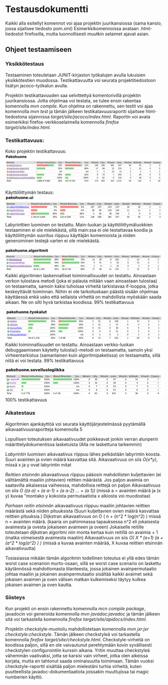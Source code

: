 # Testausdokumentti

Kaikki alla esitellyt komennot voi ajaa projektin juurikansiossa (sama kansio, jossa sijaitsee tiedosto pom.xml) Esimerkkikomennoissa avataan .html-tiedostot firefoxilla, mutta luonnollisesti muutkin selaimet ajavat asian.


## Ohjeet testaamiseen

### Yksikkötestaus
Testaaminen toteutetaan JUNIT-kirjaston työkalujen avulla lukuisien yksikkötestien muodossa. Testikattavuutta voi seurata projektitiedostoon lisätyn jacoco-työkalun avulla. 

Projektin testikattavuuden saa selvittettyä komentorivillä projektin juurikansiossa. Jotta ohjelmaa voi testata, se tulee ensin rakentaa komennolla *mvn compile*. Kun ohjelma on rakennettu, sen testit voi ajaa komennolla *mvn test* ja tämän jälkeen testikatavuusraportti sijaitsee html-tiedostona sijainnissa *target/site/jacoco/index.html*. Raportin voi avata esimerkiksi firefox-verkkoselaimella komennolla *firefox target/site/index.html*. 

### Testikattavuus:

Koko projektin testikattavuus:
![Kaikki](https://raw.githubusercontent.com/Hipsterisiili/Pakohuone/master/Dokumentointikansio/Kuvat/Testikattavuus1.jpg)

Käyttöliittymän testaus:
![ui](https://github.com/Hipsterisiili/Pakohuone/blob/master/Dokumentointikansio/Kuvat/Testikattavuus2.png?raw=true)
Labyrinttien luominen on testattu. Main-luokan ja käyttöliittymäluokkien testaaminen ei ole mielekästä, sillä main:ssa ei ole testattavaa koodia ja käyttöliittymän suoritus riippuu käyttäjän komennoista ja niiden generoiminen testejä varten ei ole mielekästä.

![algoritmit](https://raw.githubusercontent.com/Hipsterisiili/Pakohuone/master/Dokumentointikansio/Kuvat/testikattavuus3.png)
Kaikki algoritmien laskennalliset toiminnallisuudet on testattu. Ainoastaan verkon tulostava metodi (joka ei palauta mitään vaan ainoastaan tulostaa) on testaamatta, samoin kaksi tuhoisaa virheitä tarkistavaa if-looppia, jotka keskeyttävät toiminnan. Niihin ei ole tarkoituskaan päästä sisään ohjelmaa käyttäessä enkä usko että sellaista virhettä on mahdollista myöskään saada aikaan. Ne on silti hyvä tarkistaa koodissa.
99% testikattavuus

![työkalut](https://raw.githubusercontent.com/Hipsterisiili/Pakohuone/master/Dokumentointikansio/Kuvat/Testikattavuus4.png)
Kaikki toiminnallisuudet on testattu. Ainoastaan verkko-luokan debuggaamiseen käytetty tulosta()-metodi on testaamatta, samoin yksi virheentarkistus (samanlainen kuin algoritmipaketissa) on testaamatta, sillä niitä ei voi testata.
99% testikattavuus

![sovelluslogiikka](https://raw.githubusercontent.com/Hipsterisiili/Pakohuone/master/Dokumentointikansio/Kuvat/Testikattavuus5.png)
100% testikattavuus


### Aikatestaus

Algoritmien ajankäyttöä voi seurata käyttöjärjestelmässä pyytämällä aikavaativuusraportteja komennolla 5

Lopullisen toteutuksen aikavaativuudet poikkeavat jonkin verran alunperin määrittelydokumentissa lasketuista (Alla ne laskettuna tarkemmin)

*Labyrintin luomisen* aikavaativus riippuu lähes pelkästään labyrintin koosta. Suuri avainten ja ovien määrä kasvattaa sitä.
Aikavaativuus on siis *O(x\*y)*, missä x ja y ovat labyrintin mitat

*Reittien etsinnän* aikavaativuus riippuu pääosin mahdollisten kuljettavien (ei välttämättä maaliin johtavien) reittien määrästä. Jos paljon avaimia on saatavilla aikaisessa vaiheessa, mahdollisia reittejä on paljon
Aikavaativuus on siis *O ((a a) + (a a-1) + (a a-2) ... + (a 1))* (missä a = avainten määrä ja (x y) kuvaa "montako y kokoista permutaatiota x alkiosta voi muodostaa) 

*Parhaan reitin etsinnän* aikavaativuus riippuu maaliin johtavien reittien määrästä sekä niiden pituuksista (Suuri kuljettavien ovien määrä kasvattaa reittien pituuksia.) Dijkstran aikavaativuus on O ( n + (n^2 \* log(n^2) ) missä n = avainten määrä. (kaaria on pahimmassa tapauksessa n^2 eli jokaisesta avaimesta ja ovesta jokaiseen avaimeen ja oveen) Jokaiselle reitille toteutetaan dijkstran algoritmi niin monta kertaa kuin reitillä on avaimia + 1 (matka viimeisestä avaimesta maaliin) 
Aikavaativuus on siis *O( X \* (a+1) (a + (a^2 \* log(a^2) ) )* (missä a kuvaa avainten määrää, X kuvaa reittien etsinnän aikavativuutta)

Tosiasiassa mikään tämän algoritmin todellinen toteutus ei yllä edes tämän worst case scenarion murto-osaan, sillä se worst case scenario on laskettu käytännössä mahdottomasta tilanteesta, jossa jokainen avainpermutaatio johtaa maaliin ja jokainen avainpermutaatio sisältää kaikki avaimet sekä jokaisen avaimen ja oven välisen matkan kulkemiseksi täytyy kulkea jokaisen avaimen ja oven kautta. 

### Siisteys

Kun projekti on ensin rakennettu komennolla *mcn compile package*, javadocin voi generoida komennolla *mvn javadoc:javadoc* ja tämän jälkeen sitä voi tarkastella komennolla *firefox target/site/apidocs/index.html*.

Projektin checkstyle-muotoilu mahdollistetaan komennolla *mvn jxr:jxr checkstyle:checkstyle*. Tämän jälkeen checkstyleä voi tarkastella komennolla *firefox target/site/checkstyle.html*.
Checkstyle-virheitä on koodissa paljon, sillä en ole vaivautunut perehtymään kovin syvällisesti checkstylen configurointiin kurssin aikana. Yritin muuttaa checkstyleä vähemmän vaativaksi, jotta se karsisi vain virheet, jotka olen aikeissa korjata, mutta en tahtonut saada ominaisuutta toimimaan. Tämän vuoksi checkstyle-raportti sisältää paljon mielestäni turhia virheitä, kuten puutteellista javadoc-dokumentaatiota joissakin muuttujissa tai magic numberien käyttö.
